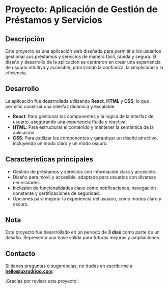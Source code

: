 # Proyecto: Aplicación de Gestión de Préstamos y Servicios

## Descripción
Este proyecto es una aplicación web diseñada para permitir a los usuarios gestionar sus préstamos y servicios de manera fácil, rápida y segura. El diseño y desarrollo de la aplicación se centraron en crear una experiencia de usuario intuitiva y accesible, priorizando la confianza, la simplicidad y la eficiencia.

## Desarrollo
La aplicación fue desarrollada utilizando **React**, **HTML** y **CSS**, lo que permitió construir una interfaz dinámica y escalable. 

- **React**: Para gestionar los componentes y la lógica de la interfaz de usuario, asegurando una experiencia fluida y reactiva.
- **HTML**: Para estructurar el contenido y mantener la semántica de la aplicación.
- **CSS**: Para estilizar los componentes y garantizar un diseño atractivo, incluyendo un modo claro y un modo oscuro.

## Características principales
- Gestión de préstamos y servicios con información clara y accesible.
- Diseño para móvil y accesible, adaptado para usuarios con diversas necesidades.
- Inclusión de funcionalidades clave como notificaciones, navegación constante y certificaciones de seguridad.
- Opciones para mejorar la experiencia del usuario, como modos claro y oscuro.

## Nota
Este proyecto fue desarrollado en un período de **3 días** como parte de un desafío. Representa una base sólida para futuras mejoras y ampliaciones.

## Contacto
Si tienes preguntas o sugerencias, no dudes en escribirme a **hello@uxrodrigo.com**.

¡Gracias por revisar este proyecto!
